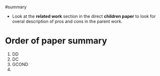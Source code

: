 \#summary

- Look at the **related work** section in the direct **children paper** to look for overal description of pros and cons in the parent work.


# Order of paper summary

1. DD
2. DC
3. GCOND
4. 